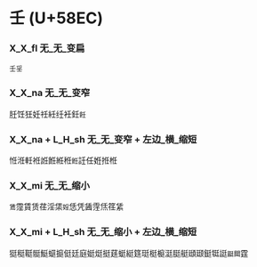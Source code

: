 # 壬 (U+58EC) 

### X_X_fl 无_无_变扁
`壬㸒`

### X_X_na 无_无_变窄
䏕饪狅妊祍紝纴衽鈓`飪`

### X_X_na + L_H_sh 无_无_变窄 + 左边_横_缩短
㤛㳝軠袵䛘餁絍秹`銋`䚾任姙拰栣

### X_X_mi 无_无_缩小
`鵀`霪賃赁荏淫栠`婬`恁凭䣸䨙㶵䇮䋕

### X_X_mi + L_H_sh 无_无_缩小 + 左边_横_缩短
㹶䅍䩠䯕䱓䗴㨩侹廷庭娗烶挺莛蜓綎筳珽梃榳涏脡艇頲颋鋌铤誔`鼮閮`霆
